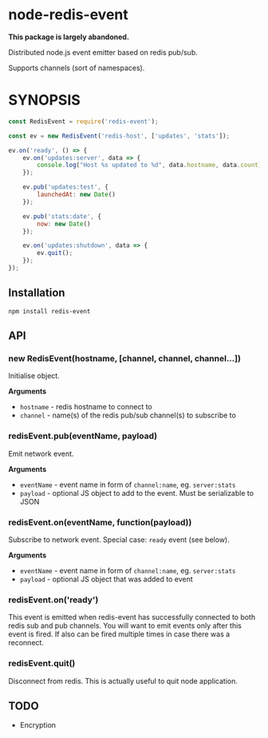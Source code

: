 node-redis-event
================

**This package is largely abandoned.**

Distributed node.js event emitter based on redis pub/sub.

Supports channels (sort of namespaces). 

# SYNOPSIS

```javascript
const RedisEvent = require('redis-event');

const ev = new RedisEvent('redis-host', ['updates', 'stats']);

ev.on('ready', () => {
	ev.on('updates:server', data => {
		console.log("Host %s updated to %d", data.hostname, data.count);
	});

	ev.pub('updates:test', {
		launchedAt: new Date()
	});

	ev.pub('stats:date', {
		now: new Date()
	});

	ev.on('updates:shutdown', data => {
		ev.quit();
	});
});
```

## Installation

```
npm install redis-event
```

## API

### new RedisEvent(hostname, [channel, channel, channel...])

Initialise object.

__Arguments__

* `hostname` - redis hostname to connect to
* `channel` - name(s) of the redis pub/sub channel(s) to subscribe to

### redisEvent.pub(eventName, payload)

Emit network event.

__Arguments__

* `eventName` - event name in form of `channel:name`, eg. `server:stats`
* `payload` - optional JS object to add to the event. Must be serializable to JSON

### redisEvent.on(eventName, function(payload))

Subscribe to network event. Special case: `ready` event (see below).

__Arguments__

* `eventName` - event name in form of `channel:name`, eg. `server:stats`
* `payload` - optional JS object that was added to event

### redisEvent.on('ready')

This event is emitted when redis-event has successfully connected to both redis sub and pub channels. You will want to emit events only after this event is fired. If also can be fired multiple times in case there was a reconnect.

### redisEvent.quit()

Disconnect from redis. This is actually useful to quit node application.

## TODO

* Encryption

